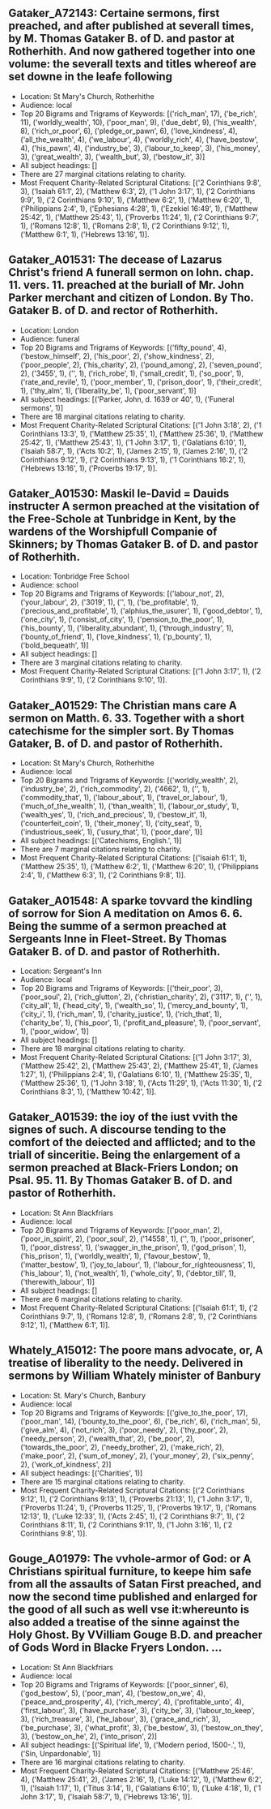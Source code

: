 ## Gataker_A72143: Certaine sermons, first preached, and after published at severall times, by M. Thomas Gataker B. of D. and pastor at Rotherhith. And now gathered together into one volume: the severall texts and titles whereof are set downe in the leafe following
- Location: St Mary's Church, Rotherhithe
- Audience: local
- Top 20 Bigrams and Trigrams of Keywords: [('rich_man', 17), ('be_rich', 11), ('worldly_wealth', 10), ('poor_man', 9), ('due_debt', 9), ('his_wealth', 8), ('rich_or_poor', 6), ('pledge_or_pawn', 6), ('love_kindness', 4), ('all_the_wealth', 4), ('we_labour', 4), ('worldly_rich', 4), ('have_bestow', 4), ('his_pawn', 4), ('industry_be', 3), ('labour_to_keep', 3), ('his_money', 3), ('great_wealth', 3), ('wealth_but', 3), ('bestow_it', 3)]
- All subject headings: []
- There are 27 marginal citations relating to charity.
- Most Frequent Charity-Related Scriptural Citations: [('2 Corinthians 9:8', 3), ('Isaiah 61:1', 2), ('Matthew 6:3', 2), ('1 John 3:17', 1), ('2 Corinthians 9:9', 1), ('2 Corinthians 9:10', 1), ('Matthew 6:2', 1), ('Matthew 6:20', 1), ('Philippians 2:4', 1), ('Ephesians 4:28', 1), ('Ezekiel 16:49', 1), ('Matthew 25:42', 1), ('Matthew 25:43', 1), ('Proverbs 11:24', 1), ('2 Corinthians 9:7', 1), ('Romans 12:8', 1), ('Romans 2:8', 1), ('2 Corinthians 9:12', 1), ('Matthew 6:1', 1), ('Hebrews 13:16', 1)].

## Gataker_A01531: The decease of Lazarus Christ's friend A funerall sermon on Iohn. chap. 11. vers. 11. preached at the buriall of Mr. John Parker merchant and citizen of London. By Tho. Gataker B. of D. and rector of Rotherhith.
- Location: London
- Audience: funeral
- Top 20 Bigrams and Trigrams of Keywords: [('fifty_pound', 4), ('bestow_himself', 2), ('his_poor', 2), ('show_kindness', 2), ('poor_people', 2), ('his_charity', 2), ('pound_among', 2), ('seven_pound', 2), ('3455', 1), ('', 1), ('rich_robe', 1), ('small_credit', 1), ('so_poor', 1), ('rate_and_revile', 1), ('poor_member', 1), ('prison_door', 1), ('their_credit', 1), ('thy_alm', 1), ('liberality_be', 1), ('poor_servant', 1)]
- All subject headings: [('Parker, John, d. 1639 or 40', 1), ('Funeral sermons', 1)]
- There are 18 marginal citations relating to charity.
- Most Frequent Charity-Related Scriptural Citations: [('1 John 3:18', 2), ('1 Corinthians 13:3', 1), ('Matthew 25:35', 1), ('Matthew 25:36', 1), ('Matthew 25:42', 1), ('Matthew 25:43', 1), ('1 John 3:17', 1), ('Galatians 6:10', 1), ('Isaiah 58:7', 1), ('Acts 10:2', 1), ('James 2:15', 1), ('James 2:16', 1), ('2 Corinthians 9:12', 1), ('2 Corinthians 9:13', 1), ('1 Corinthians 16:2', 1), ('Hebrews 13:16', 1), ('Proverbs 19:17', 1)].

## Gataker_A01530: Maskil le-David = Dauids instructer A sermon preached at the visitation of the Free-Schole at Tunbridge in Kent, by the wardens of the Worshipfull Companie of Skinners; by Thomas Gataker B. of D. and pastor of Rotherhith.
- Location: Tonbridge Free School
- Audience: school
- Top 20 Bigrams and Trigrams of Keywords: [('labour_not', 2), ('your_labour', 2), ('3019', 1), ('', 1), ('be_profitable', 1), ('precious_and_profitable', 1), ('alphius_the_usurer', 1), ('good_debtor', 1), ('one_city', 1), ('consist_of_city', 1), ('pension_to_the_poor', 1), ('his_bounty', 1), ('liberality_abundant', 1), ('through_industry', 1), ('bounty_of_friend', 1), ('love_kindness', 1), ('p_bounty', 1), ('bold_bequeath', 1)]
- All subject headings: []
- There are 3 marginal citations relating to charity.
- Most Frequent Charity-Related Scriptural Citations: [('1 John 3:17', 1), ('2 Corinthians 9:9', 1), ('2 Corinthians 9:10', 1)].

## Gataker_A01529: The Christian mans care A sermon on Matth. 6. 33. Together with a short catechisme for the simpler sort. By Thomas Gataker, B. of D. and pastor of Rotherhith.
- Location: St Mary's Church, Rotherhithe
- Audience: local
- Top 20 Bigrams and Trigrams of Keywords: [('worldly_wealth', 2), ('industry_be', 2), ('rich_commodity', 2), ('4662', 1), ('', 1), ('commodity_that', 1), ('labour_about', 1), ('travel_or_labour', 1), ('much_of_the_wealth', 1), ('than_wealth', 1), ('labour_or_study', 1), ('wealth_yes', 1), ('rich_and_precious', 1), ('bestow_it', 1), ('counterfeit_coin', 1), ('their_money', 1), ('city_seat', 1), ('industrious_seek', 1), ('usury_that', 1), ('poor_dare', 1)]
- All subject headings: [('Catechisms, English.', 1)]
- There are 7 marginal citations relating to charity.
- Most Frequent Charity-Related Scriptural Citations: [('Isaiah 61:1', 1), ('Matthew 25:35', 1), ('Matthew 6:2', 1), ('Matthew 6:20', 1), ('Philippians 2:4', 1), ('Matthew 6:3', 1), ('2 Corinthians 9:8', 1)].

## Gataker_A01548: A sparke tovvard the kindling of sorrow for Sion A meditation on Amos 6. 6. Being the summe of a sermon preached at Sergeants Inne in Fleet-Street. By Thomas Gataker B. of D. and pastor of Rotherhith.
- Location: Sergeant's Inn
- Audience: local
- Top 20 Bigrams and Trigrams of Keywords: [('their_poor', 3), ('poor_soul', 2), ('rich_glutton', 2), ('christian_charity', 2), ('3117', 1), ('', 1), ('city_all', 1), ('head_city', 1), ('wealth_so', 1), ('mercy_and_bounty', 1), ('city_i', 1), ('rich_man', 1), ('charity_justice', 1), ('rich_that', 1), ('charity_be', 1), ('his_poor', 1), ('profit_and_pleasure', 1), ('poor_servant', 1), ('poor_widow', 1)]
- All subject headings: []
- There are 18 marginal citations relating to charity.
- Most Frequent Charity-Related Scriptural Citations: [('1 John 3:17', 3), ('Matthew 25:42', 2), ('Matthew 25:43', 2), ('Matthew 25:41', 1), ('James 1:27', 1), ('Philippians 2:4', 1), ('Galatians 6:10', 1), ('Matthew 25:35', 1), ('Matthew 25:36', 1), ('1 John 3:18', 1), ('Acts 11:29', 1), ('Acts 11:30', 1), ('2 Corinthians 8:3', 1), ('Matthew 10:42', 1)].

## Gataker_A01539: the ioy of the iust vvith the signes of such. A discourse tending to the comfort of the deiected and afflicted; and to the triall of sinceritie. Being the enlargement of a sermon preached at Black-Friers London; on Psal. 95. 11. By Thomas Gataker B. of D. and pastor of Rotherhith.
- Location: St Ann Blackfriars
- Audience: local
- Top 20 Bigrams and Trigrams of Keywords: [('poor_man', 2), ('poor_in_spirit', 2), ('poor_soul', 2), ('14558', 1), ('', 1), ('poor_prisoner', 1), ('poor_distress', 1), ('swagger_in_the_prison', 1), ('god_prison', 1), ('his_prison', 1), ('worldly_wealth', 1), ('favour_bestow', 1), ('matter_bestow', 1), ('joy_to_labour', 1), ('labour_for_righteousness', 1), ('his_labour', 1), ('not_wealth', 1), ('whole_city', 1), ('debtor_till', 1), ('therewith_labour', 1)]
- All subject headings: []
- There are 6 marginal citations relating to charity.
- Most Frequent Charity-Related Scriptural Citations: [('Isaiah 61:1', 1), ('2 Corinthians 9:7', 1), ('Romans 12:8', 1), ('Romans 2:8', 1), ('2 Corinthians 9:12', 1), ('Matthew 6:1', 1)].

## Whately_A15012: The poore mans advocate, or, A treatise of liberality to the needy. Delivered in sermons by William Whately minister of Banbury
- Location: St. Mary's Church, Banbury
- Audience: local
- Top 20 Bigrams and Trigrams of Keywords: [('give_to_the_poor', 17), ('poor_man', 14), ('bounty_to_the_poor', 6), ('be_rich', 6), ('rich_man', 5), ('give_alm', 4), ('not_rich', 3), ('poor_needy', 2), ('thy_poor', 2), ('needy_person', 2), ('wealth_that', 2), ('be_poor', 2), ('towards_the_poor', 2), ('needy_brother', 2), ('make_rich', 2), ('make_poor', 2), ('sum_of_money', 2), ('your_money', 2), ('six_penny', 2), ('work_of_kindness', 2)]
- All subject headings: [('Charities', 1)]
- There are 15 marginal citations relating to charity.
- Most Frequent Charity-Related Scriptural Citations: [('2 Corinthians 9:12', 1), ('2 Corinthians 9:13', 1), ('Proverbs 21:13', 1), ('1 John 3:17', 1), ('Proverbs 11:24', 1), ('Proverbs 11:25', 1), ('Proverbs 19:17', 1), ('Romans 12:13', 1), ('Luke 12:33', 1), ('Acts 2:45', 1), ('2 Corinthians 9:7', 1), ('2 Corinthians 8:11', 1), ('2 Corinthians 9:11', 1), ('1 John 3:16', 1), ('2 Corinthians 9:8', 1)].

## Gouge_A01979: The vvhole-armor of God: or A Christians spiritual furniture, to keepe him safe from all the assaults of Satan First preached, and now the second time published and enlarged for the good of all such as well vse it:whereunto is also added a treatise of the sinne against the Holy Ghost. By VVilliam Gouge B.D. and preacher of Gods Word in Blacke Fryers London. ...
- Location: St Ann Blackfriars
- Audience: local
- Top 20 Bigrams and Trigrams of Keywords: [('poor_sinner', 6), ('god_bestow', 5), ('poor_man', 4), ('bestow_on_we', 4), ('peace_and_prosperity', 4), ('rich_mercy', 4), ('profitable_unto', 4), ('first_labour', 3), ('have_purchase', 3), ('city_be', 3), ('labour_to_keep', 3), ('rich_treasure', 3), ('he_labour', 3), ('grace_and_rich', 3), ('be_purchase', 3), ('what_profit', 3), ('be_bestow', 3), ('bestow_on_they', 3), ('bestow_on_he', 2), ('into_prison', 2)]
- All subject headings: [('Spiritual life', 1), ('Modern period, 1500-.', 1), ('Sin, Unpardonable', 1)]
- There are 16 marginal citations relating to charity.
- Most Frequent Charity-Related Scriptural Citations: [('Matthew 25:46', 4), ('Matthew 25:41', 2), ('James 2:16', 1), ('Luke 14:12', 1), ('Matthew 6:2', 1), ('Isaiah 1:17', 1), ('Titus 3:14', 1), ('Galatians 6:10', 1), ('Luke 4:18', 1), ('1 John 3:17', 1), ('Isaiah 58:7', 1), ('Hebrews 13:16', 1)].
